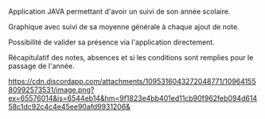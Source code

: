 Application JAVA permettant d'avoir un suivi de son année scolaire.

Graphique avec suivi de sa moyenne générale à chaque ajout de note.

Possibilité de valider sa présence via l'application directement.

Récapitulatif des notes, absences et si les conditions sont remplies pour le passage de l'année.

https://cdn.discordapp.com/attachments/1095316043272048771/1096415580992573531/image.png?ex=65576014&is=6544eb14&hm=9f1823e4bb401ed11cb90f962feb094d61458c1dc92c4c4e45ee90afd9931206&
